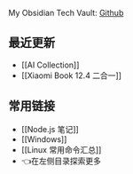 My Obsidian Tech Vault: [Github](https://github.com/canwdev/canwdev.github.io)

## 最近更新

- [[AI Collection]]
- [[Xiaomi Book 12.4 二合一]]

## 常用链接

- [[Node.js 笔记]]
- [[Windows]]
- [[Linux 常用命令汇总]]
- 👈在左侧目录探索更多

